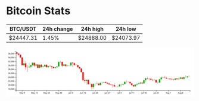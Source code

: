 # Bitcoin Stats

BTC/USDT|24h change|24h high|24h low|
|---|---|---|---|
|$24447.31|1.45%|$24888.00|$24073.97|

<img src="./chart.svg">
